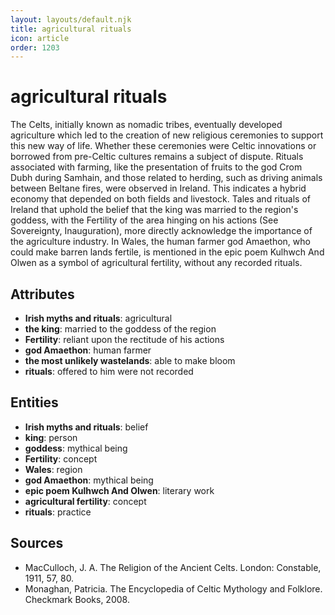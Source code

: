 ```yaml
---
layout: layouts/default.njk
title: agricultural rituals
icon: article
order: 1203
---
```

# agricultural rituals

The Celts, initially known as nomadic tribes, eventually developed agriculture which led to the creation of new religious ceremonies to support this new way of life. Whether these ceremonies were Celtic innovations or borrowed from pre-Celtic cultures remains a subject of dispute. Rituals associated with farming, like the presentation of fruits to the god Crom Dubh during Samhain, and those related to herding, such as driving animals between Beltane fires, were observed in Ireland. This indicates a hybrid economy that depended on both fields and livestock. Tales and rituals of Ireland that uphold the belief that the king was married to the region's goddess, with the Fertility of the area hinging on his actions (See Sovereignty, Inauguration), more directly acknowledge the importance of the agriculture industry. In Wales, the human farmer god Amaethon, who could make barren lands fertile, is mentioned in the epic poem Kulhwch And Olwen as a symbol of agricultural fertility, without any recorded rituals.

## Attributes

- **Irish myths and rituals**: agricultural
- **the king**: married to the goddess of the region
- **Fertility**: reliant upon the rectitude of his actions
- **god Amaethon**: human farmer
- **the most unlikely wastelands**: able to make bloom
- **rituals**: offered to him were not recorded

## Entities

- **Irish myths and rituals**: belief
- **king**: person
- **goddess**: mythical being
- **Fertility**: concept
- **Wales**: region
- **god Amaethon**: mythical being
- **epic poem Kulhwch And Olwen**: literary work
- **agricultural fertility**: concept
- **rituals**: practice

## Sources

- MacCulloch, J. A. The Religion of the Ancient Celts. London: Constable, 1911, 57, 80.
- Monaghan, Patricia. The Encyclopedia of Celtic Mythology and Folklore. Checkmark Books, 2008.


